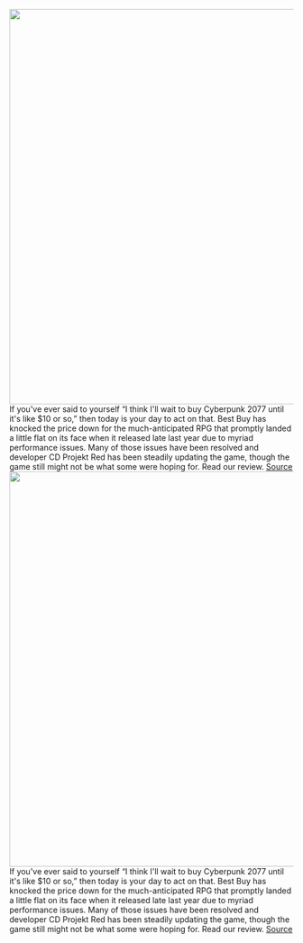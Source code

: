 <img src='https://cdn.vox-cdn.com/thumbor/fo-nXtnbDC3Ajmm90k6ymPO5Gw4=/0x0:1920x1080/1200x800/filters:focal(744x320:1050x626)/cdn.vox-cdn.com/uploads/chorus_image/image/69735885/Cyberpunk2077_Im_your_fixer_RGB_en.0.jpeg' width='700px' /><br/>
If you've ever said to yourself “I think I'll wait to buy Cyberpunk 2077 until it's like $10 or so,” then today is your day to act on that. Best Buy has knocked the price down for the much-anticipated RPG that promptly landed a little flat on its face when it released late last year due to myriad performance issues. Many of those issues have been resolved and developer CD Projekt Red has been steadily updating the game, though the game still might not be what some were hoping for. Read our review.
<a href='https://www.theverge.com/good-deals/2021/8/17/22628577/cyberpunk-2077-xbox-playstation-nvidia-shield-tv-amazon-kindle-deal-sale'> Source <a/><img src='https://cdn.vox-cdn.com/thumbor/fo-nXtnbDC3Ajmm90k6ymPO5Gw4=/0x0:1920x1080/1200x800/filters:focal(744x320:1050x626)/cdn.vox-cdn.com/uploads/chorus_image/image/69735885/Cyberpunk2077_Im_your_fixer_RGB_en.0.jpeg' width='700px' /><br/>
If you've ever said to yourself “I think I'll wait to buy Cyberpunk 2077 until it's like $10 or so,” then today is your day to act on that. Best Buy has knocked the price down for the much-anticipated RPG that promptly landed a little flat on its face when it released late last year due to myriad performance issues. Many of those issues have been resolved and developer CD Projekt Red has been steadily updating the game, though the game still might not be what some were hoping for. Read our review.
<a href='https://www.theverge.com/good-deals/2021/8/17/22628577/cyberpunk-2077-xbox-playstation-nvidia-shield-tv-amazon-kindle-deal-sale'> Source <a/>